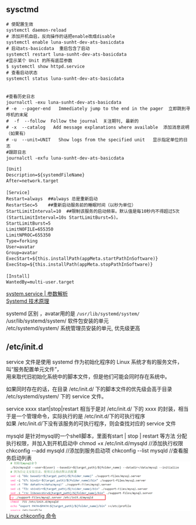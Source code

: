 ## sysctmd

```shell
# 使配置生效
systemctl daemon-reload
# 添加开机自启，反向操作的话把enable改成disable
systemctl enable luna-sunht-dev-ats-basicdata
# 启动ats-basicdata  重启包含了启动
systemctl restart luna-sunht-dev-ats-basicdata
#显示某个 Unit 的所有底层参数
$ systemctl show httpd.service
# 查看启动状态
systemctl status luna-sunht-dev-ats-basicdata


#查看历史日志
journalctl -exu luna-sunht-dev-ats-basicdata
# -e  --pager-end   Immediately jump to the end in the pager  立即跳到寻呼机的末尾
#  -f  --follow  Follow the journal  关注期刊, 最新的
# -x  --catalog   Add message explanations where available  添加消息说明（如果有）
# -u  --unit=UNIT   Show logs from the specified unit   显示指定单位的日志
#跟踪日志
journalctl -exfu luna-sunht-dev-ats-basicdata
```



```shell
[Unit]
Description=${systemdFileName}
After=network.target

[Service]
Restart=always  ##always 总是重新启动
RestartSec=5    ##重新启动服务前的睡眠时间（以秒为单位）
StartLimitInterval=10  ##限制该服务的启动频率。默认值是每10秒内不得超过5次(StartLimitInterval=10s StartLimitBurst=5)。
StartLimitBurst=5
LimitNOFILE=655350
LimitNPROC=655350
Type=forking
User=avatar
Group=avatar
ExecStart=${this.installPath(appMeta.startPathInSoftware)}
ExecStop=${this.installPath(appMeta.stopPathInSoftware)}

[Install]
WantedBy=multi-user.target
```


[system.service | 参数解析](https://blog.csdn.net/stone_fall/article/details/108630115)  
[Systemd 技术原理](https://blog.csdn.net/UbuntuKylinOS/article/details/120997854)

systemd 区别 ，avatar用的是  ```/usr/lib/systemd/system/```  
/usr/lib/systemd/system/ 软件包安装的单元  
/etc/systemd/system/ 系统管理员安装的单元, 优先级更高  


## /etc/init.d
service 文件是使用 systemd 作为初始化程序的 Linux 系统才有的服务文件，叫“服务配置单元文件”，  
用来取代旧初始化系统中的脚本文件，但是他们可能会同时存在系统中。  

如果同时存在的话，在目录 /etc/init.d/ 下的脚本文件的优先级会高于目录 /etc/systemd/system/ 下的 service 文件。

service xxxx start|stop|restart 相当于是对 /etc/init.d/ 下的 xxxx 的封装，相当于是一个管理命令，实际执行的是 /etc/init.d/下的可执行程序   
如果 /etc/init.d/下没有该服务的可执行程序，则会查找对应的 service 文件  


mysqld 是针对mysql的一个shell脚本，里面有start | stop | restart 等方法
分配执行权限，并加入到开机启动中
chmod +x /etc/init.d/mysqld		//添加执行权限
chkconfig --add mysqld		    //添加到服务启动项
chkconfig  --list mysqld		//查看服务启动列表
![img_11.png](img_11.png)
[Linux chkconfig 命令](https://www.runoob.com/linux/linux-comm-chkconfig.html)











